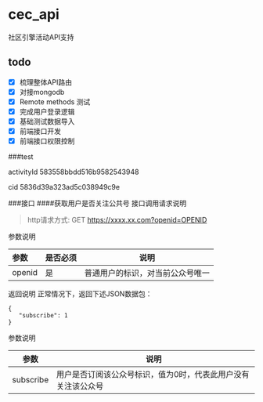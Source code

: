 # cec_api

社区引擎活动API支持


## todo

- [x] 梳理整体API路由
- [x] 对接mongodb
- [x] Remote methods 测试
- [x] 完成用户登录逻辑
- [x] 基础测试数据导入
- [x] 前端接口开发
- [x] 前端接口权限控制

###test

activityId
583558bbdd516b9582543948

cid
5836d39a323ad5c038949c9e


###接口
####获取用户是否关注公共号
接口调用请求说明
> http请求方式: GET https://xxxx.xx.com?openid=OPENID

参数说明

参数|是否必须|说明
:----------- | :----------- | :-----------:
openid|是|普通用户的标识，对当前公众号唯一
返回说明
正常情况下，返回下述JSON数据包：
```
{
   "subscribe": 1
}
```
参数说明

| 参数 |说明 |
| --- | --- |
|subscribe |用户是否订阅该公众号标识，值为0时，代表此用户没有关注该公众号  |  
